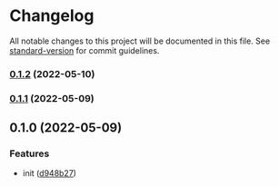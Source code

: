 # Changelog

All notable changes to this project will be documented in this file. See [standard-version](https://github.com/conventional-changelog/standard-version) for commit guidelines.

### [0.1.2](https://github.com/BlackGlory/boso/compare/v0.1.1...v0.1.2) (2022-05-10)

### [0.1.1](https://github.com/BlackGlory/boso/compare/v0.1.0...v0.1.1) (2022-05-09)

## 0.1.0 (2022-05-09)


### Features

* init ([d948b27](https://github.com/BlackGlory/boso/commit/d948b27f159929de037d02faa3b84708d0e6a818))
